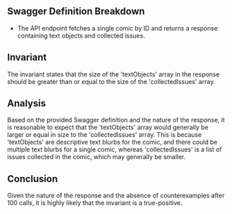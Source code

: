 ## Swagger Definition Breakdown
- The API endpoint fetches a single comic by ID and returns a response containing text objects and collected issues.

## Invariant
The invariant states that the size of the 'textObjects' array in the response should be greater than or equal to the size of the 'collectedIssues' array.

## Analysis
Based on the provided Swagger definition and the nature of the response, it is reasonable to expect that the 'textObjects' array would generally be larger or equal in size to the 'collectedIssues' array. This is because 'textObjects' are descriptive text blurbs for the comic, and there could be multiple text blurbs for a single comic, whereas 'collectedIssues' is a list of issues collected in the comic, which may generally be smaller.

## Conclusion
Given the nature of the response and the absence of counterexamples after 100 calls, it is highly likely that the invariant is a true-positive.
